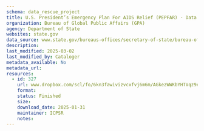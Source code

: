 ```yaml
---
schema: data_rescue_project 
title: U.S. President’s Emergency Plan For AIDS Relief (PEPFAR) - Data
organization: Bureau of Global Public Affairs (GPA)
agency: Department of State
websites: state.gov
data_source: www.state.gov/bureaus-offices/secretary-of-state/bureau-of-global-health-security-and-diplomacy/
description: 
last_modified: 2025-03-02
last_modified_by: Cataloger
metadata_available: No
metadata_url: 
resources:
  - id: 327
    url: www.dropbox.com/scl/fo/6kn3fawivizvcxfvj6m6m/AGkezWWKbYHTVqz9enBG20E?rlkey=lbgl6cqgexm95z4swv6mbc2o7&dl=0
    format: 
    status: Finished
    size: 
    download_date: 2025-01-31
    maintainer: ICPSR
    notes: 
---
```

